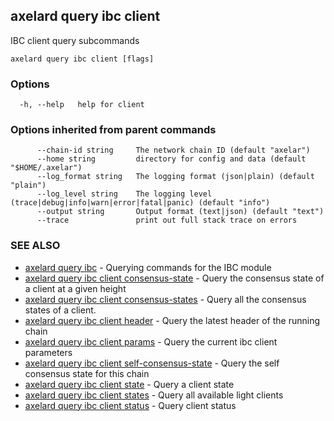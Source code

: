 ## axelard query ibc client

IBC client query subcommands

```
axelard query ibc client [flags]
```

### Options

```
  -h, --help   help for client
```

### Options inherited from parent commands

```
      --chain-id string     The network chain ID (default "axelar")
      --home string         directory for config and data (default "$HOME/.axelar")
      --log_format string   The logging format (json|plain) (default "plain")
      --log_level string    The logging level (trace|debug|info|warn|error|fatal|panic) (default "info")
      --output string       Output format (text|json) (default "text")
      --trace               print out full stack trace on errors
```

### SEE ALSO

- [axelard query ibc](axelard_query_ibc.md)	 - Querying commands for the IBC module
- [axelard query ibc client consensus-state](axelard_query_ibc_client_consensus-state.md)	 - Query the consensus state of a client at a given height
- [axelard query ibc client consensus-states](axelard_query_ibc_client_consensus-states.md)	 - Query all the consensus states of a client.
- [axelard query ibc client header](axelard_query_ibc_client_header.md)	 - Query the latest header of the running chain
- [axelard query ibc client params](axelard_query_ibc_client_params.md)	 - Query the current ibc client parameters
- [axelard query ibc client self-consensus-state](axelard_query_ibc_client_self-consensus-state.md)	 - Query the self consensus state for this chain
- [axelard query ibc client state](axelard_query_ibc_client_state.md)	 - Query a client state
- [axelard query ibc client states](axelard_query_ibc_client_states.md)	 - Query all available light clients
- [axelard query ibc client status](axelard_query_ibc_client_status.md)	 - Query client status
